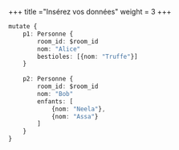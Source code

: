 +++
title ="Insérez vos données" 
weight = 3
+++
```ts
mutate {
    p1: Personne { 
        room_id: $room_id
        nom: "Alice" 
        bestioles: [{nom: "Truffe"}] 
    }
    
    p2: Personne { 
        room_id: $room_id
        nom: "Bob" 
        enfants: [
            {nom: "Neela"}, 
            {nom: "Assa"}
        ]
    }
} 
```
